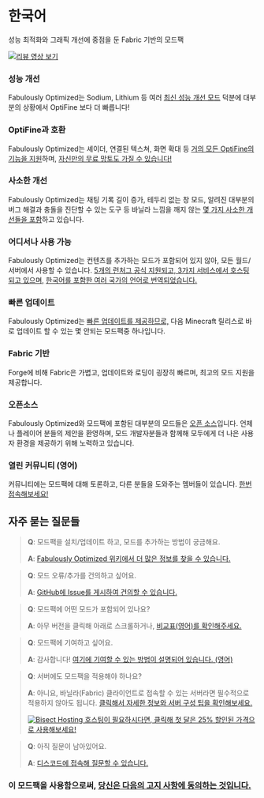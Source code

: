 # 한국어

성능 최적화와 그래픽 개선에 중점을 둔 Fabric 기반의 모드팩

[![리뷰 영상 보기](https://img.youtube.com/vi/bb8G9X5Q_4I/hqdefault.jpg)](https://www.youtube.com/watch?v=bb8G9X5Q_4I)

### 성능 개선

Fabulously Optimized는 Sodium, Lithium 등 여러 [최신 성능 개선 모드][1] 덕분에 대부분의 상황에서 OptiFine 보다 더 빠릅니다!

### OptiFine과 호환

Fabulously Optimized는 셰이더, 연결된 텍스쳐, 화면 확대 등 [거의 모든 OptiFine의 기능을 지원][2]하며, [자신만의 무료 망토도 가질 수 있습니다!][3]

### 사소한 개선

Fabulously Optimized는 채팅 기록 길이 증가, 테두리 없는 창 모드, 알려진 대부분의 버그 해결과 충돌을 진단할 수 있는 도구 등 바닐라 느낌을 깨지 않는 [몇 가지 사소한 개선들을 포함][4]하고 있습니다.

### 어디서나 사용 가능

Fabulously Optimized는 컨텐츠를 추가하는 모드가 포함되어 있지 않아, 모든 월드/서버에서 사용할 수 있습니다. [5개의 런처그 공식 지원되고, 3가지 서비스에서 호스팅 되고 있으며,][6] [한국어를 포함한 여러 국가의 언어로 번역되었습니다.][7]

### 빠른 업데이트

Fabulously Optimized는 [빠른 업데이트를 제공하므로,][5] 다음 Minecraft 릴리스로 바로 업데이트 할 수 있는 몇 안되는 모드팩중 하나입니다.

### Fabric 기반

Forge에 비해 Fabric은 가볍고, 업데이트와 로딩이 굉장히 빠르며, 최고의 모드 지원을 제공합니다.

### 오픈소스

Fabulously Optimized와 모드팩에 포함된 대부분의 모드들은 [오픈 소스][8]입니다. 언제나 플레이어 분들의 제안을 환영하며, 모드 개발자분들과 함께해 모두에게 더 나은 사용자 환경을 제공하기 위해 노력하고 있습니다.

### 열린 커뮤니티 (영어)

커뮤니티에는 모드팩에 대해 토론하고, 다른 분들을 도와주는 멤버들이 있습니다. [한번 접속해보세요!][10]

## 자주 묻는 질문들

> **Q**: 모드팩을 설치/업데이트 하고, 모드를 추가하는 방법이 궁금해요.
> 
> **A**: [Fabulously Optimized 위키에서 더 많은 정보를 찾을 수 있습니다.][11]


> **Q**: 모드 오류/추가를 건의하고 싶어요.
> 
> **A**: [GitHub에 Issue를 게시하여 건의할 수 있습니다.][8]


> **Q**: 모드팩에 어떤 모드가 포함되어 있나요?
> 
> **A**: 아무 버전을 클릭해 아래로 스크롤하거나, [비교표(영어)를 확인해주세요.][12]


> **Q**: 모드팩에 기여하고 싶어요.
> 
> **A**: 감사합니다! [여기에 기여할 수 있는 방법이 설명되어 있습니다. (영어)][16]


> **Q**: 서버에도 모드팩을 적용해야 하나요?
> 
> **A**: 아니요, 바닐라(Fabric) 클라이언트로 접속할 수 있는 서버라면 필수적으로 적용하지 않아도 됩니다. [클릭해서 자세한 정보와 서버 구성 팁을 확인해보세요.][13]
> 
> [![Bisect Hosting](https://i.ibb.co/gr9mSxW/image.png) 호스팅이 필요하시다면, 클릭해 첫 달은 25% 할인된 가격으로 사용해보세요!][14]


> **Q**: 아직 질문이 남아있어요.
> 
> **A**: [디스코드에 접속해 질문할 수 있습니다.][10]

### 이 모드팩을 사용함으로써, [당신은 다음의 고지 사항에 동의하는 것입니다.][15]

[1]: https://github.com/Fabulously-Optimized/fabulously-optimized/blob/main/INCLUDED-MODS.md#smooth
[2]: https://fabulously-optimized.gitbook.io/modpack/readme/give-up-optifine
[3]: https://fabulously-optimized.gitbook.io/modpack/readme/free-cape
[4]: https://github.com/Fabulously-Optimized/fabulously-optimized/blob/main/INCLUDED-MODS.md#functional
[5]: https://github.com/Fabulously-Optimized/fabulously-optimized/blob/main/CHANGELOG.md
[6]: https://github.com/Fabulously-Optimized/fabulously-optimized#downloads
[7]: https://fabulously-optimized.gitbook.io/modpack/readme/language-support
[8]: https://github.com/Fabulously-Optimized/fabulously-optimized
[8]: https://github.com/Fabulously-Optimized/fabulously-optimized
[10]: https://discord.gg/yxaXtaQqdB
[10]: https://discord.gg/yxaXtaQqdB
[11]: https://fabulously-optimized.gitbook.io/modpack/
[12]: https://github.com/Fabulously-Optimized/fabulously-optimized/blob/main/INCLUDED-MODS.md
[13]: https://fabulously-optimized.gitbook.io/modpack/readme/server-setup
[14]: https://www.bisecthosting.com/clients/aff.php?aff=2604
[15]: https://github.com/Fabulously-Optimized/fabulously-optimized#disclaimers
[16]: https://github.com/Fabulously-Optimized/fabulously-optimized/blob/main/CONTRIBUTING.md
